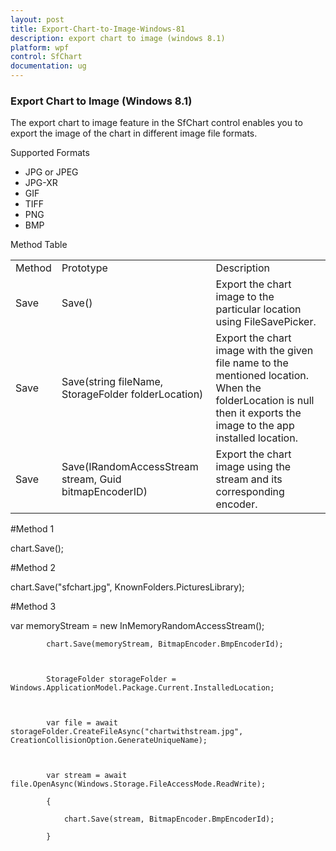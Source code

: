 ```yaml
---
layout: post
title: Export-Chart-to-Image-Windows-81
description: export chart to image (windows 8.1)
platform: wpf
control: SfChart
documentation: ug
---
```


### Export Chart to Image (Windows 8.1)

The export chart to image feature in the SfChart control enables you to export the image of the chart in different image file formats. 

Supported Formats

* JPG or JPEG
* JPG-XR
* GIF
* TIFF
* PNG
* BMP



Method Table

<table>
<tr>
<td>
Method</td><td>
Prototype</td><td>
Description</td></tr>
<tr>
<td>
Save</td><td>
Save()</td><td>
Export the chart image to the particular location using FileSavePicker. </td></tr>
<tr>
<td>
Save</td><td>
Save(string fileName, StorageFolder folderLocation)</td><td>
Export the chart image with the given file name to the mentioned location. When the folderLocation is null then it exports the image to the app installed location.</td></tr>
<tr>
<td>
Save</td><td>
Save(IRandomAccessStream stream, Guid bitmapEncoderID)</td><td>
Export the chart image using the stream and its corresponding encoder.</td></tr>
</table>






#Method 1

chart.Save();



#Method 2

chart.Save("sfchart.jpg", KnownFolders.PicturesLibrary);



#Method 3

var memoryStream = new InMemoryRandomAccessStream();

            chart.Save(memoryStream, BitmapEncoder.BmpEncoderId);



            StorageFolder storageFolder = Windows.ApplicationModel.Package.Current.InstalledLocation;



            var file = await storageFolder.CreateFileAsync("chartwithstream.jpg", CreationCollisionOption.GenerateUniqueName);



            var stream = await file.OpenAsync(Windows.Storage.FileAccessMode.ReadWrite);

            {

                chart.Save(stream, BitmapEncoder.BmpEncoderId);

            }    



